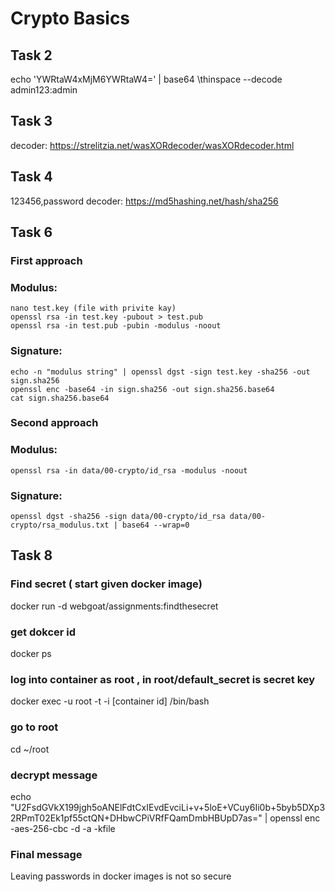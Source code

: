 # Crypto Basics

## Task 2

echo 'YWRtaW4xMjM6YWRtaW4=' | base64 \thinspace --decode
admin123:admin

## Task 3

decoder: https://strelitzia.net/wasXORdecoder/wasXORdecoder.html

## Task 4

123456,password
decoder: https://md5hashing.net/hash/sha256

## Task 6

### First approach

### Modulus:

```
nano test.key (file with privite kay)
openssl rsa -in test.key -pubout > test.pub
openssl rsa -in test.pub -pubin -modulus -noout
```

### Signature:

```
echo -n "modulus string" | openssl dgst -sign test.key -sha256 -out sign.sha256
openssl enc -base64 -in sign.sha256 -out sign.sha256.base64
cat sign.sha256.base64
```

### Second approach

### Modulus:

```
openssl rsa -in data/00-crypto/id_rsa -modulus -noout
```

### Signature:

```
openssl dgst -sha256 -sign data/00-crypto/id_rsa data/00-crypto/rsa_modulus.txt | base64 --wrap=0
```

## Task 8

### Find secret ( start given docker image)

docker run -d webgoat/assignments:findthesecret

### get dokcer id

docker ps

### log into container as root , in root/default_secret is secret key

docker exec -u root -t -i [container id] /bin/bash

### go to root

cd ~/root

### decrypt message

echo "U2FsdGVkX199jgh5oANElFdtCxIEvdEvciLi+v+5loE+VCuy6Ii0b+5byb5DXp32RPmT02Ek1pf55ctQN+DHbwCPiVRfFQamDmbHBUpD7as=" | openssl enc -aes-256-cbc -d -a -kfile

### Final message

Leaving passwords in docker images is not so secure
